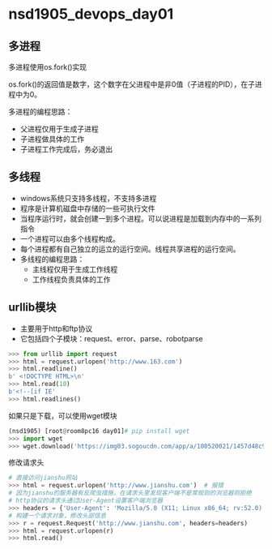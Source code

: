 # nsd1905_devops_day01

## 多进程

多进程使用os.fork()实现

os.fork()的返回值是数字，这个数字在父进程中是非0值（子进程的PID），在子进程中为0。

多进程的编程思路：

- 父进程仅用于生成子进程
- 子进程做具体的工作
- 子进程工作完成后，务必退出

## 多线程

- windows系统只支持多线程，不支持多进程
- 程序是计算机磁盘中存储的一些可执行文件
- 当程序运行时，就会创建一到多个进程。可以说进程是加载到内存中的一系列指令
- 一个进程可以由多个线程构成。
- 每个进程都有自己独立的运立的运行空间。线程共享进程的运行空间。
- 多线程的编程思路：
  - 主线程仅用于生成工作线程
  - 工作线程负责具体的工作

## urllib模块

- 主要用于http和ftp协议
- 它包括四个子模块：request、error、parse、robotparse

```python
>>> from urllib import request
>>> html = request.urlopen('http://www.163.com')
>>> html.readline()
b' <!DOCTYPE HTML>\n'
>>> html.read(10)
b'<!--[if IE'
>>> html.readlines()
```

如果只是下载，可以使用wget模块

```python
(nsd1905) [root@room8pc16 day01]# pip install wget
>>> import wget
>>> wget.download('https://img03.sogoucdn.com/app/a/100520021/1457d48c913eb448c5c5cabfaf799cf3', '/tmp/ttt.jpg')

```

修改请求头

```python
# 直接访问jianshu网站
>>> html = request.urlopen('http://www.jianshu.com')  # 报错
# 因为jianshu的服务器有反爬虫措施，在请求头里发现客户端不是常规则的浏览器则拒绝
# http协议的请求头通过User-Agent设置客户端浏览器
>>> headers = {'User-Agent': 'Mozilla/5.0 (X11; Linux x86_64; rv:52.0) Gecko/20100101 Firefox/52.0'}
# 构建一个请求对象，修改头部信息
>>> r = request.Request('http://www.jianshu.com', headers=headers)
>>> html = request.urlopen(r)
>>> html.read()
```













